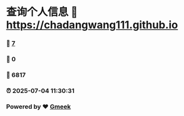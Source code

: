 # 查询个人信息 :link: https://chadangwang111.github.io 
### :page_facing_up: [7](https://chadangwang111.github.io/tag.html) 
### :speech_balloon: 0 
### :hibiscus: 6817 
### :alarm_clock: 2025-07-04 11:30:31 
### Powered by :heart: [Gmeek](https://github.com/Meekdai/Gmeek)
